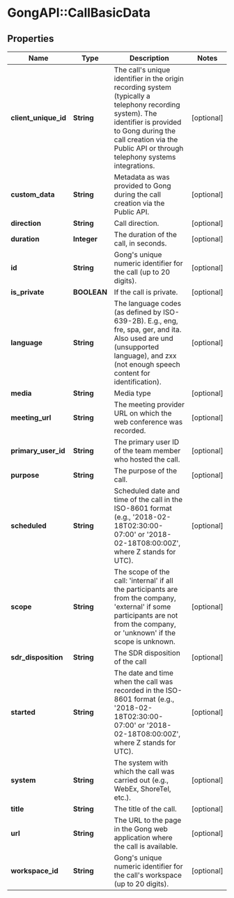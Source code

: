 # GongAPI::CallBasicData

## Properties
Name | Type | Description | Notes
------------ | ------------- | ------------- | -------------
**client_unique_id** | **String** | The call&#x27;s unique identifier in the origin recording system (typically a telephony recording system). The identifier is provided to Gong during the call creation via the Public API or through telephony systems integrations. | [optional] 
**custom_data** | **String** | Metadata as was provided to Gong during the call creation via the Public API. | [optional] 
**direction** | **String** | Call direction. | [optional] 
**duration** | **Integer** | The duration of the call, in seconds. | [optional] 
**id** | **String** | Gong&#x27;s unique numeric identifier for the call (up to 20 digits). | [optional] 
**is_private** | **BOOLEAN** | If the call is private. | [optional] 
**language** | **String** | The language codes (as defined by ISO-639-2B). E.g., eng, fre, spa, ger, and ita. Also used are und (unsupported language), and zxx (not enough speech content for identification). | [optional] 
**media** | **String** | Media type | [optional] 
**meeting_url** | **String** | The meeting provider URL on which the web conference was recorded. | [optional] 
**primary_user_id** | **String** | The primary user ID of the team member who hosted the call. | [optional] 
**purpose** | **String** | The purpose of the call. | [optional] 
**scheduled** | **String** | Scheduled date and time of the call in the ISO-8601 format (e.g., &#x27;2018-02-18T02:30:00-07:00&#x27; or &#x27;2018-02-18T08:00:00Z&#x27;, where Z stands for UTC). | [optional] 
**scope** | **String** | The scope of the call: &#x27;internal&#x27; if all the participants are from the company, &#x27;external&#x27; if some participants are not from the company, or &#x27;unknown&#x27; if the scope is unknown. | [optional] 
**sdr_disposition** | **String** | The SDR disposition of the call | [optional] 
**started** | **String** | The date and time when the call was recorded in the ISO-8601 format (e.g., &#x27;2018-02-18T02:30:00-07:00&#x27; or &#x27;2018-02-18T08:00:00Z&#x27;, where Z stands for UTC). | [optional] 
**system** | **String** | The system with which the call was carried out (e.g., WebEx, ShoreTel, etc.). | [optional] 
**title** | **String** | The title of the call. | [optional] 
**url** | **String** | The URL to the page in the Gong web application where the call is available. | [optional] 
**workspace_id** | **String** | Gong&#x27;s unique numeric identifier for the call&#x27;s workspace (up to 20 digits). | [optional] 

